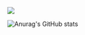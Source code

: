 <a href="https://github.com/gnarcousin" target="_blank"><img src="https://img.shields.io/badge/Han-40AEF0?style=for-the-badge&logo=BigBlueButton&logoColor=white"/></a>

![Anurag's GitHub stats](https://github-readme-stats.vercel.app/api?username=ossQB&show_icons=true&theme=maroongold)
